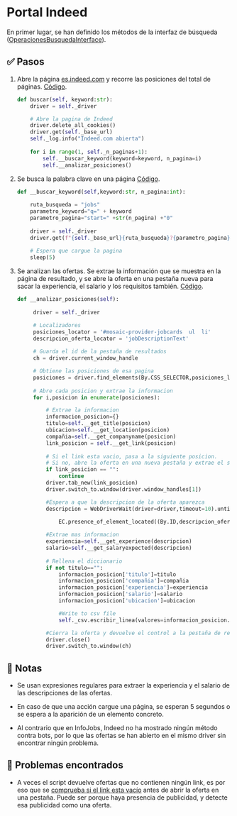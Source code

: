 # Portal Indeed

En primer lugar, se han definido los métodos de la interfaz de búsqueda ([OperacionesBusquedaInterface](interfaces/operacionesBusquedaInterface.py)).

## ✅ Pasos 

1. Abre la página [es.indeed.com](https://es.indeed.com/) y recorre las posiciones del total de páginas. [Código](./indeed.py#L29).

    ```python
    def buscar(self, keyword:str):
        driver = self._driver

        # Abre la pagina de Indeed
        driver.delete_all_cookies()
        driver.get(self._base_url)
        self._log.info("Indeed.com abierta")
        
        for i in range(1, self._n_paginas+1):
            self.__buscar_keyword(keyword=keyword, n_pagina=i)
            self.__analizar_posiciones()

    ```
   
2. Se busca la palabra clave en una página [Código](./indeed.py#L41).

    ```python
    def __buscar_keyword(self,keyword:str, n_pagina:int):
        
        ruta_busqueda = "jobs"
        parametro_keyword="q=" + keyword
        parametro_pagina="start=" +str(n_pagina) +"0"
        
        driver = self._driver
        driver.get(f"{self._base_url}{ruta_busqueda}?{parametro_pagina}&{parametro_keyword}")
        
        # Espera que cargue la pagina
        sleep(5)    
    ```
3. Se analizan las ofertas. Se extrae la información que se muestra en la página de resultado, y se abre la oferta en una pestaña nueva para sacar la experiencia, el salario y los requisitos también. [Código](./indeed.py#L53).
   ```python
   def __analizar_posiciones(self):
        
        driver = self._driver

        # Localizadores 
        posiciones_locator = '#mosaic-provider-jobcards  ul  li'
        descripcion_oferta_locator = 'jobDescriptionText'
        
        # Guarda el id de la pestaña de resultados
        ch = driver.current_window_handle

        # Obtiene las posiciones de esa pagina
        posiciones = driver.find_elements(By.CSS_SELECTOR,posiciones_locator)
        
        # Abre cada posicion y extrae la informacion
        for i,posicion in enumerate(posiciones):

            # Extrae la informacion
            informacion_posicion={}
            titulo=self.__get_title(posicion)
            ubicacion=self.__get_location(posicion)
            compañia=self.__get_companyname(posicion)
            link_posicion = self.__get_link(posicion)
            
            # Si el link esta vacio, pasa a la siguiente posicion.
            # Si no, abre la oferta en una nueva pestaña y extrae el salario y la experiencia
            if link_posicion == "":
                continue
            driver.tab_new(link_posicion)           
            driver.switch_to.window(driver.window_handles[1])

            #Espera a que la descripcion de la oferta aparezca
            descripcion = WebDriverWait(driver=driver,timeout=10).until(

                EC.presence_of_element_located((By.ID,descripcion_oferta_locator)))
            
            #Extrae mas informacion
            experiencia=self.__get_experience(descripcion)
            salario=self.__get_salaryexpected(descripcion)
            
            # Rellena el diccionario
            if not titulo=="":
                informacion_posicion['titulo']=titulo
                informacion_posicion['compañia']=compañia
                informacion_posicion['experiencia']=experiencia
                informacion_posicion['salario']=salario
                informacion_posicion['ubicacion']=ubicacion
   
                #Write to csv file
                self._csv.escribir_linea(valores=informacion_posicion.values())

            #Cierra la oferta y devuelve el control a la pestaña de resultados                
            driver.close()
            driver.switch_to.window(ch)
   ```

## 📝 Notas

- Se usan expresiones regulares para extraer la experiencia y el salario de las descripciones de las ofertas.

- En caso de que una acción cargue una página, se esperan 5 segundos o se espera a la aparición de un elemento concreto.

- Al contrario que en InfoJobs, Indeed no ha mostrado ningún método contra bots, por lo que las ofertas se han abierto en el mismo driver sin encontrar ningún problema.
  

## 🐞 Problemas encontrados

- A veces el script devuelve ofertas que no contienen ningún link, es por eso que se [comprueba si el link esta vacío](./indeed.py#L80) antes de abrir la oferta en una pestaña. Puede ser porque haya presencia de publicidad, y detecte esa publicidad como una oferta.

